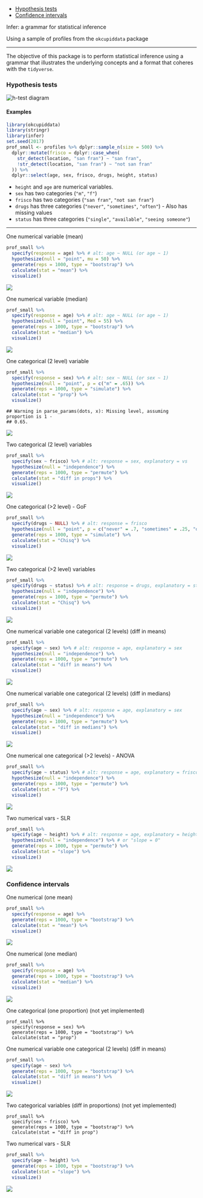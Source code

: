 
-   [Hypothesis tests](#hypothesis-tests)
-   [Confidence intervals](#confidence-intervals)

Infer: a grammar for statistical inference

Using a sample of profiles from the `okcupiddata` package

------------------------------------------------------------------------

The objective of this package is to perform statistical inference using a grammar that illustrates the underlying concepts and a format that coheres with the `tidyverse`.

### Hypothesis tests

![h-test diagram](figs/ht-diagram.png)

#### Examples

``` r
library(okcupiddata)
library(stringr)
library(infer)
set.seed(2017)
prof_small <- profiles %>% dplyr::sample_n(size = 500) %>% 
  dplyr::mutate(frisco = dplyr::case_when(
    str_detect(location, "san fran") ~ "san fran",
    !str_detect(location, "san fran") ~ "not san fran"
  )) %>% 
  dplyr::select(age, sex, frisco, drugs, height, status)
```

-   `height` and `age` are numerical variables.
-   `sex` has two categories (`"m"`, `"f"`)
-   `frisco` has two categories (`"san fran"`, `"not san fran"`)
-   `drugs` has three categories (`"never"`, `"sometimes"`, `"often"`) - Also has missing values
-   `status` has three categories (`"single"`, `"available"`, `"seeing someone"`)

------------------------------------------------------------------------

One numerical variable (mean)

``` r
prof_small %>%
  specify(response = age) %>% # alt: age ~ NULL (or age ~ 1)
  hypothesize(null = "point", mu = 50) %>% 
  generate(reps = 1000, type = "bootstrap") %>% 
  calculate(stat = "mean") %>% 
  visualize()
```

![](profiles_examples_files/figure-markdown_github-ascii_identifiers/unnamed-chunk-2-1.png)

One numerical variable (median)

``` r
prof_small %>%
  specify(response = age) %>% # alt: age ~ NULL (or age ~ 1)
  hypothesize(null = "point", Med = 55) %>% 
  generate(reps = 1000, type = "bootstrap") %>% 
  calculate(stat = "median") %>% 
  visualize()
```

![](profiles_examples_files/figure-markdown_github-ascii_identifiers/unnamed-chunk-3-1.png)

One categorical (2 level) variable

``` r
prof_small %>%
  specify(response = sex) %>% # alt: sex ~ NULL (or sex ~ 1)
  hypothesize(null = "point", p = c("m" = .65)) %>% 
  generate(reps = 1000, type = "simulate") %>% 
  calculate(stat = "prop") %>% 
  visualize()
```

    ## Warning in parse_params(dots, x): Missing level, assuming proportion is 1 -
    ## 0.65.

![](profiles_examples_files/figure-markdown_github-ascii_identifiers/unnamed-chunk-4-1.png)

Two categorical (2 level) variables

``` r
prof_small %>%
  specify(sex ~ frisco) %>% # alt: response = sex, explanatory = vs
  hypothesize(null = "independence") %>%
  generate(reps = 1000, type = "permute") %>%
  calculate(stat = "diff in props") %>% 
  visualize()
```

![](profiles_examples_files/figure-markdown_github-ascii_identifiers/unnamed-chunk-5-1.png)

One categorical (&gt;2 level) - GoF

``` r
prof_small %>%
  specify(drugs ~ NULL) %>% # alt: response = frisco
  hypothesize(null = "point", p = c("never" = .7, "sometimes" = .25, "often" = .05)) %>%
  generate(reps = 1000, type = "simulate") %>%
  calculate(stat = "Chisq") %>% 
  visualize()
```

![](profiles_examples_files/figure-markdown_github-ascii_identifiers/unnamed-chunk-6-1.png)

Two categorical (&gt;2 level) variables

``` r
prof_small %>%
  specify(drugs ~ status) %>% # alt: response = drugs, explanatory = status
  hypothesize(null = "independence") %>%
  generate(reps = 1000, type = "permute") %>%
  calculate(stat = "Chisq") %>% 
  visualize()
```

![](profiles_examples_files/figure-markdown_github-ascii_identifiers/unnamed-chunk-7-1.png)

One numerical variable one categorical (2 levels) (diff in means)

``` r
prof_small %>%
  specify(age ~ sex) %>% # alt: response = age, explanatory = sex
  hypothesize(null = "independence") %>%
  generate(reps = 1000, type = "permute") %>%
  calculate(stat = "diff in means") %>% 
  visualize()
```

![](profiles_examples_files/figure-markdown_github-ascii_identifiers/unnamed-chunk-8-1.png)

One numerical variable one categorical (2 levels) (diff in medians)

``` r
prof_small %>%
  specify(age ~ sex) %>% # alt: response = age, explanatory = sex
  hypothesize(null = "independence") %>%
  generate(reps = 1000, type = "permute") %>%
  calculate(stat = "diff in medians") %>% 
  visualize()
```

![](profiles_examples_files/figure-markdown_github-ascii_identifiers/unnamed-chunk-9-1.png)

One numerical one categorical (&gt;2 levels) - ANOVA

``` r
prof_small %>%
  specify(age ~ status) %>% # alt: response = age, explanatory = frisco
  hypothesize(null = "independence") %>%
  generate(reps = 1000, type = "permute") %>%
  calculate(stat = "F") %>% 
  visualize()
```

![](profiles_examples_files/figure-markdown_github-ascii_identifiers/unnamed-chunk-10-1.png)

Two numerical vars - SLR

``` r
prof_small %>%
  specify(age ~ height) %>% # alt: response = age, explanatory = height
  hypothesize(null = "independence") %>% # or "slope = 0"
  generate(reps = 1000, type = "permute") %>%
  calculate(stat = "slope") %>% 
  visualize()
```

![](profiles_examples_files/figure-markdown_github-ascii_identifiers/unnamed-chunk-11-1.png)

### Confidence intervals

One numerical (one mean)

``` r
prof_small %>%
  specify(response = age) %>%
  generate(reps = 1000, type = "bootstrap") %>%
  calculate(stat = "mean") %>% 
  visualize()
```

![](profiles_examples_files/figure-markdown_github-ascii_identifiers/unnamed-chunk-12-1.png)

One numerical (one median)

``` r
prof_small %>%
  specify(response = age) %>%
  generate(reps = 1000, type = "bootstrap") %>%
  calculate(stat = "median") %>% 
  visualize()
```

![](profiles_examples_files/figure-markdown_github-ascii_identifiers/unnamed-chunk-13-1.png)

One categorical (one proportion) (not yet implemented)

    prof_small %>%
      specify(response = sex) %>%
      generate(reps = 1000, type = "bootstrap") %>%
      calculate(stat = "prop")

One numerical variable one categorical (2 levels) (diff in means)

``` r
prof_small %>%
  specify(age ~ sex) %>%
  generate(reps = 1000, type = "bootstrap") %>%
  calculate(stat = "diff in means") %>% 
  visualize()
```

![](profiles_examples_files/figure-markdown_github-ascii_identifiers/unnamed-chunk-14-1.png)

Two categorical variables (diff in proportions) (not yet implemented)

    prof_small %>%
      specify(sex ~ frisco) %>%
      generate(reps = 1000, type = "bootstrap") %>%
      calculate(stat = "diff in prop")

Two numerical vars - SLR

``` r
prof_small %>%
  specify(age ~ height) %>% 
  generate(reps = 1000, type = "bootstrap") %>%
  calculate(stat = "slope") %>% 
  visualize()
```

![](profiles_examples_files/figure-markdown_github-ascii_identifiers/unnamed-chunk-15-1.png)
